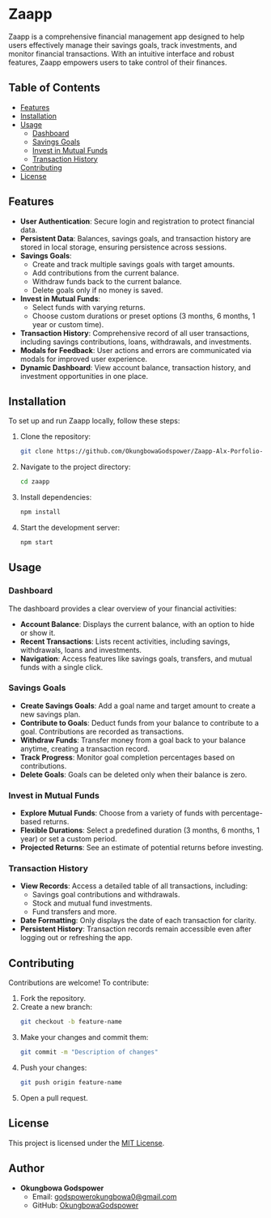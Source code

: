 # Zaapp

Zaapp is a comprehensive financial management app designed to help users effectively manage their savings goals, track investments, and monitor financial transactions. With an intuitive interface and robust features, Zaapp empowers users to take control of their finances.

## Table of Contents

- [Features](#features)
- [Installation](#installation)
- [Usage](#usage)
  - [Dashboard](#dashboard)
  - [Savings Goals](#savings-goals)
  - [Invest in Mutual Funds](#invest-in-mutual-funds)
  - [Transaction History](#transaction-history)
- [Contributing](#contributing)
- [License](#license)

## Features

- **User Authentication**: Secure login and registration to protect financial data.
- **Persistent Data**: Balances, savings goals, and transaction history are stored in local storage, ensuring persistence across sessions.
- **Savings Goals**:
  - Create and track multiple savings goals with target amounts.
  - Add contributions from the current balance.
  - Withdraw funds back to the current balance.
  - Delete goals only if no money is saved.
- **Invest in Mutual Funds**:
  - Select funds with varying returns.
  - Choose custom durations or preset options (3 months, 6 months, 1 year or custom time).
- **Transaction History**: Comprehensive record of all user transactions, including savings contributions, loans, withdrawals, and investments.
- **Modals for Feedback**: User actions and errors are communicated via modals for improved user experience.
- **Dynamic Dashboard**: View account balance, transaction history, and investment opportunities in one place.

## Installation

To set up and run Zaapp locally, follow these steps:

1. Clone the repository:
   ```bash
   git clone https://github.com/OkungbowaGodspower/Zaapp-Alx-Porfolio-Project.git
   ```
2. Navigate to the project directory:
   ```bash
   cd zaapp
   ```
3. Install dependencies:
   ```bash
   npm install
   ```
4. Start the development server:
   ```bash
   npm start
   ```

## Usage

### Dashboard

The dashboard provides a clear overview of your financial activities:

- **Account Balance**: Displays the current balance, with an option to hide or show it.
- **Recent Transactions**: Lists recent activities, including savings, withdrawals, loans and investments.
- **Navigation**: Access features like savings goals, transfers, and mutual funds with a single click.

### Savings Goals

- **Create Savings Goals**: Add a goal name and target amount to create a new savings plan.
- **Contribute to Goals**: Deduct funds from your balance to contribute to a goal. Contributions are recorded as transactions.
- **Withdraw Funds**: Transfer money from a goal back to your balance anytime, creating a transaction record.
- **Track Progress**: Monitor goal completion percentages based on contributions.
- **Delete Goals**: Goals can be deleted only when their balance is zero.

### Invest in Mutual Funds

- **Explore Mutual Funds**: Choose from a variety of funds with percentage-based returns.
- **Flexible Durations**: Select a predefined duration (3 months, 6 months, 1 year) or set a custom period.
- **Projected Returns**: See an estimate of potential returns before investing.

### Transaction History

- **View Records**: Access a detailed table of all transactions, including:
  - Savings goal contributions and withdrawals.
  - Stock and mutual fund investments.
  - Fund transfers and more.
- **Date Formatting**: Only displays the date of each transaction for clarity.
- **Persistent History**: Transaction records remain accessible even after logging out or refreshing the app.

## Contributing

Contributions are welcome! To contribute:

1. Fork the repository.
2. Create a new branch:
   ```bash
   git checkout -b feature-name
   ```
3. Make your changes and commit them:
   ```bash
   git commit -m "Description of changes"
   ```
4. Push your changes:
   ```bash
   git push origin feature-name
   ```
5. Open a pull request.

## License

This project is licensed under the [MIT License](LICENSE).

## Author

- **Okungbowa Godspower**
  - Email: [godspowerokungbowa0@gmail.com](mailto:godspowerokungbowa0@gmail.com)
  - GitHub: [OkungbowaGodspower](https://github.com/OkungbowaGodspower)
